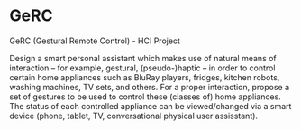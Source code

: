 # GeRC
GeRC (Gestural Remote Control) - HCI Project

Design a smart personal assistant which makes use of natural means of interaction – for example, gestural, (pseudo-)haptic – in order to control certain home appliances such as BluRay players, fridges, kitchen robots, washing machines, TV sets, and others. For a proper interaction, propose a set of gestures to be used to control these (classes of) home appliances. The status of each controlled appliance can be viewed/changed via a smart device (phone, tablet, TV, conversational physical user assisstant).
